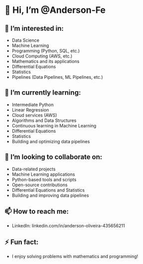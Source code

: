 # 👋 Hi, I’m @Anderson-Fe

## 👀 I’m interested in:
- Data Science
- Machine Learning
- Programming (Python, SQL, etc.)
- Cloud Computing (AWS, etc.)
- Mathematics and its applications
- Differential Equations
- Statistics
- Pipelines (Data Pipelines, ML Pipelines, etc.)

## 🌱 I’m currently learning:
- Intermediate Python
- Linear Regression
- Cloud services (AWS)
- Algorithms and Data Structures
- Continuous learning in Machine Learning
- Differential Equations
- Statistics
- Building and optimizing data pipelines

## 🤝 I’m looking to collaborate on:
- Data-related projects
- Machine Learning applications
- Python-based tools and scripts
- Open-source contributions
- Differential Equations and Statistics
- Building and improving data pipelines

## 📫 How to reach me:
- LinkedIn: linkedin.com/in/anderson-oliveira-435656211

## ⚡ Fun fact:
- I enjoy solving problems with mathematics and programming!


<!---
Anderson-Fe/Anderson-Fe is a ✨ special ✨ repository because its `README.md` (this file) appears on your GitHub profile.
You can click the Preview link to take a look at your changes.
--->
